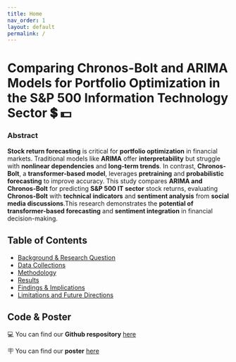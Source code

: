 ```yaml
---
title: Home
nav_order: 1
layout: default
permalink: /
---
```


# Comparing Chronos-Bolt and ARIMA Models for Portfolio Optimization in the S&P 500 Information Technology Sector 💲 💵 

### **Abstract**  
**Stock return forecasting** is critical for **portfolio optimization** in financial markets. Traditional models like **ARIMA** offer **interpretability** but struggle with **nonlinear dependencies** and **long-term trends**. In contrast, **Chronos-Bolt**, a **transformer-based model**, leverages **pretraining** and **probabilistic forecasting** to improve accuracy. This study compares **ARIMA and Chronos-Bolt** for predicting **S&P 500 IT sector** stock returns, evaluating **Chronos-Bolt** with **technical indicators** and **sentiment analysis** from **social media discussions**.This research demonstrates the **potential of transformer-based forecasting** and **sentiment integration** in financial decision-making.

## Table of Contents
- [Background & Research Question](background-research)
- [Data Collections](data-collections)
- [Methodology](methodology)
- [Results](results)
- [Findings & Implications](findings-implications)
- [Limitations and Future Directions](futuredirections)

## Code & Poster
💻 You can find our **Github respository** <a href="https://github.com/asdacdsfca/dsc180_b08" target="_blank">here</a>

🪧 You can find our **poster** <a href="https://drive.google.com/file/d/1V6RnXS4tDHc7dhsLZYl8quiOU0kCbego/view?usp=sharing" target="_blank">here</a>